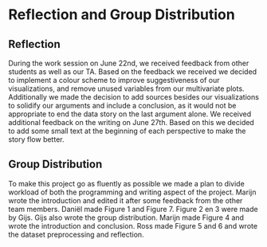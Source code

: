 # Reflection and Group Distribution

## Reflection
During the work session on June 22nd, we received feedback from other students as well as our TA. Based on the feedback we received we decided to implement a colour scheme to improve suggestiveness of our visualizations, and remove unused variables from our multivariate plots. Additionally we made the decision to add sources besides our visualizations to solidify our arguments and include a conclusion, as it would not be appropriate to end the data story on the last argument alone. We received additional feedback on the writing on June 27th. Based on this we decided to add some small text at the beginning of each perspective to make the story flow better. 

## Group Distribution
To make this project go as fluently as possible we made a plan to divide workload of both the programming and writing aspect of the project. Marijn wrote the introduction and edited it after some feedback from the other team members. Daniël made Figure 1 and Figure 7. Figure 2 en 3 were made by Gijs. Gijs also wrote the group distribution. Marijn made Figure 4 and wrote the introduction and conclusion. Ross made Figure 5 and 6 and wrote the dataset preprocessing and reflection.